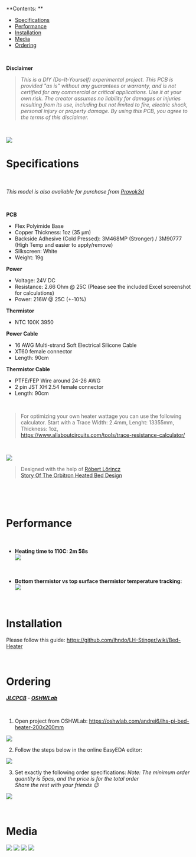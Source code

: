 
**Contents: **
- [Specifications](#specifications)
- [Performance](#performance)
- [Installation](#installation)
- [Media](#media)
- [Ordering](#ordering)

<br>

**Disclaimer**

>*This is a DIY (Do-It-Yourself) experimental project. This PCB is provided "as is" without any guarantees or warranty, and is not certified for any commercial or critical applications. Use it at your own risk. 
The creator assumes no liability for damages or injuries resulting from its use, including but not limited to fire, electric shock, personal injury or property damage.*
>*By using this PCB, you agree to the terms of this disclaimer.*

<br>



![](Images/lh_stinger_heater_pcb.jpg)  

# Specifications  

<br>

_This model is also available for purchase from [Provok3d](https://provok3d.com/product-category/printers/lh-stinger/?v=0a10a0b3e53b&sld=211)_

<br>

**PCB**

- Flex Polyimide Base
- Copper Thickness: 1oz (35 µm)
- Backside Adhesive (Cold Pressed): 3M468MP (Stronger) / 3M90777 (High Temp and easier to apply/remove)
- Silkscreen: White
- Weight: 19g

 

**Power** 

- Voltage:  24V DC
- Resistance: 2.66 Ohm @ 25C (Please see the included Excel screenshot for calculations)
- Power: 216W @ 25C (+-10%)

 
**Thermistor** 
- NTC 100K 3950
   

**Power Cable**

 - 16 AWG Multi-strand Soft Electrical Silicone Cable
 - XT60 female connector
 - Length: 90cm  



 
**Thermistor Cable**

- PTFE/FEP Wire around 24-26 AWG
- 2 pin JST XH 2.54 female connector
- Length: 90cm  
<br>

>For optimizing your own heater wattage you can use the following calculator. Start with a Trace Width: 2.4mm, Lenght: 13355mm, Thickness: 1oz,   
>https://www.allaboutcircuits.com/tools/trace-resistance-calculator/  



<br>

![](Images/Heater_excel.png)  

>Designed with the help of [Róbert Lőrincz](https://www.orbiterprojects.com/)  
>[Story Of The Orbitron Heated Bed Design](https://www.orbiterprojects.com/stories/story-of-the-orbitron-heated-bed-design/) 

<br><br><br>

# Performance

<br>

* **Heating time to 110C: 2m 58s**     
![](Images/heat_time.png)  

<br>

* **Bottom thermistor vs top surface thermistor temperature tracking:**      
![](Images/heat_dev.png)  

<br>

# Installation

Please follow this guide: https://github.com/lhndo/LH-Stinger/wiki/Bed-Heater

<br>



# Ordering

_**[JLCPCB](https://jlcpcb.com) - [OSHWLab](https://oshwlab.com/andrei6/lhs-pi-bed-heater-200x200mm)**_

<br>

1.  Open project from OSHWLab: https://oshwlab.com/andrei6/lhs-pi-bed-heater-200x200mm

![](Images/o1.png)

2. Follow the steps below in the online EasyEDA editor:

![](Images/o2.png)


3. Set exactly the following order specifications:
*Note: The minimum order quantity is 5pcs, and the price is for the total order*  
*Share the rest with your friends :wink:*

![](Images/jlcpcb.png)


<br>

# Media


![](Images/2023_10_21_3325_pcbnew.png)
![](Images/Heater_kicad.png)
![](Images/Heater_Fusion.png)
![](Images/PI%20SilkScreen.png)

<br>